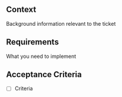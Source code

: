 ## Context

Background information relevant to the ticket

## Requirements

What you need to implement

## Acceptance Criteria

- [ ] Criteria